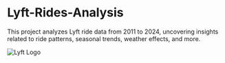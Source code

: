 # Lyft-Rides-Analysis
This project analyzes Lyft ride data from 2011 to 2024, uncovering insights related to ride patterns, seasonal trends, weather effects, and more.

![Lyft Logo](./lyft_logo.png)
